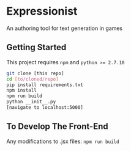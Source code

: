 # Expressionist
An authoring tool for text generation in games

## Getting Started

This project requires `npm` and `python >= 2.7.10`

```bash
git clone [this repo]
cd [to/cloned/repo]
pip install requirements.txt
npm install
npm run build
python __init__.py
[navigate to localhost:5000]
```

## To Develop The Front-End

Any modifications to .jsx files: `npm run build`
